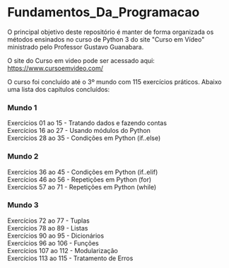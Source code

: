 
# Fundamentos_Da_Programacao

O principal objetivo deste repositório é manter de forma organizada os métodos ensinados no curso de Python 3 do site "Curso em Vídeo"  ministrado pelo Professor Gustavo Guanabara. 

O site do Curso em video pode ser acessado aqui: https://www.cursoemvideo.com/

O curso foi concluído até o 3º mundo com 115 exercícios práticos. Abaixo uma lista dos capítulos concluídos:

### Mundo 1
Exercícios 01 ao 15 - Tratando dados e fazendo contas<br />
Exercícios 16 ao 27 - Usando módulos do Python<br />
Exercícios 28 ao 35 - Condições em Python (if..else)<br />
### Mundo 2
Exercícios 36 ao 45 - Condições em Python (if..elif)<br />
Exercícios 46 ao 56 - Repetições em Python (for)<br />
Exercícios 57 ao 71 - Repetições em Python (while)<br />
### Mundo 3
Exercícios 72 ao 77 - Tuplas<br />
Exercícios 78 ao 89 - Listas<br />
Exercícios 90 ao 95 - Dicionários<br />
Exercícios 96 ao 106 - Funções<br />
Exercícios 107 ao 112 - Modularização<br />
Exercícios 113 ao 115 - Tratamento de Erros<br />
